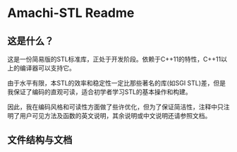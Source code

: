 # Amachi-STL Readme

## 这是什么？

这是一份简易版的STL标准库，正处于开发阶段。依赖于C++11的特性，C++11以上的编译器可以支持它。  

由于水平有限，本STL的效率和稳定性一定比那些著名的库(如SGI STL)差，但是我保证了编码的直观可读，适合初学者学习STL的基本操作和构建。  

因此，我在编码风格和可读性方面做了些许优化，但为了保证简洁性，注释中只注明了用户可见方法及函数的英文说明，其余说明或中文说明还请参照文档。

## 文件结构与文档

